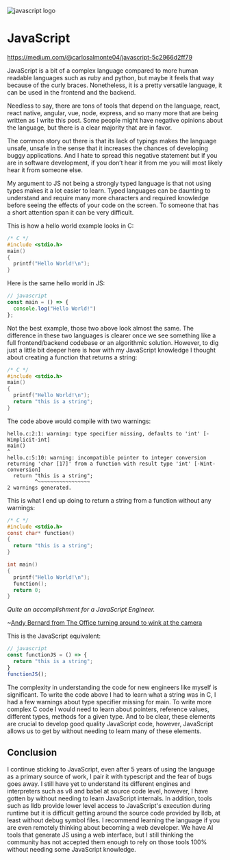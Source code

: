 ![javascript logo](https://miro.medium.com/v2/resize:fit:720/format:webp/1*382SpalMtZi337KjWyMQMA.png)
# JavaScript
https://medium.com/@carlosalmonte04/javascript-5c2966d2ff79

JavaScript is a bit of a complex language compared to more human readable languages such as ruby and python, but maybe it feels that way because of the curly braces. Nonetheless, it is a pretty versatile language, it can be used in the frontend and the backend.

Needless to say, there are tons of tools that depend on the language, react, react native, angular, vue, node, express, and so many more that are being written as I write this post. Some people might have negative opinions about the language, but there is a clear majority that are in favor.

The common story out there is that its lack of typings makes the language unsafe, unsafe in the sense that it increases the chances of developing buggy applications. And I hate to spread this negative statement but if you are in software development, if you don’t hear it from me you will most likely hear it from someone else.

My argument to JS not being a strongly typed language is that not using types makes it a lot easier to learn. Typed languages can be daunting to understand and require many more characters and required knowledge before seeing the effects of your code on the screen. To someone that has a short attention span it can be very difficult.

This is how a hello world example looks in C:
```C
/* C */
#include <stdio.h>
main()
{
  printf("Hello World!\n");
}
```
Here is the same hello world in JS:
```javascript
// javascript
const main = () => {
  console.log("Hello World!")
};
```
Not the best example, those two above look almost the same. The difference in these two languages is clearer once we see something like a full frontend/backend codebase or an algorithmic solution. However, to dig just a little bit deeper here is how with my JavaScript knowledge I thought about creating a function that returns a string:
```C
/* C */
#include <stdio.h>
main()
{
  printf("Hello World!\n");
  return "this is a string";
}
```
The code above would compile with two warnings:
```
hello.c:2:1: warning: type specifier missing, defaults to 'int' [-Wimplicit-int]
main()
^
hello.c:5:10: warning: incompatible pointer to integer conversion returning 'char [17]' from a function with result type 'int' [-Wint-conversion]
  return "this is a string";
         ^~~~~~~~~~~~~~~~~~
2 warnings generated.
```
This is what I end up doing to return a string from a function without any warnings:
```C
/* C */
#include <stdio.h>
const char* function()
{
  return "this is a string";
}

int main()
{
  printf("Hello World!\n");
  function();
  return 0;
}
```
_Quite an accomplishment for a JavaScript Engineer._

~[Andy Bernard from The Office turning around to wink at the camera](https://media.giphy.com/media/B9KKBuOIp4zqI7Cll0/giphy-downsized-large.gif)

This is the JavaScript equivalent:
```javascript
// javascript
const functionJS = () => {
  return "this is a string";
}
functionJS();
```
The complexity in understanding the code for new engineers like myself is significant. To write the code above I had to learn what a string was in C, I had a few warnings about type specifier missing for main. To write more complex C code I would need to learn about pointers, reference values, different types, methods for a given type. And to be clear, these elements are crucial to develop good quality JavaScript code, however, JavaScript allows us to get by without needing to learn many of these elements.

## Conclusion
I continue sticking to JavaScript, even after 5 years of using the language as a primary source of work, I pair it with typescript and the fear of bugs goes away. I still have yet to understand its different engines and interpreters such as v8 and babel at source code level, however, I have gotten by without needing to learn JavaScript internals. In addition, tools such as lldb provide lower level access to JavaScript's execution during runtime but it is difficult getting around the source code provided by lldb, at least without debug symbol files. I recommend learning the language if you are even remotely thinking about becoming a web developer. We have AI tools that generate JS using a web interface, but I still thinking the community has not accepted them enough to rely on those tools 100% without needing some JavaScript knowledge.
